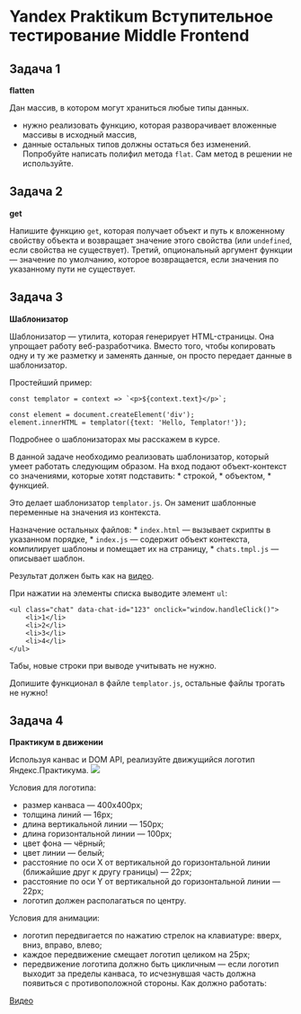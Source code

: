 # Yandex Praktikum Вступительное тестирование Middle Frontend
## Задача 1
**flatten**

Дан массив, в котором могут храниться любые типы данных.
* нужно реализовать функцию, которая разворачивает вложенные массивы в исходный массив,
* данные остальных типов должны остаться без изменений.
Попробуйте написать полифил метода `flat`. Сам метод в решении не используйте.
## Задача 2
**get**

Напишите функцию `get`, которая получает объект и путь к вложенному свойству объекта и возвращает значение этого свойства (или `undefined`, если свойства не существует). Третий, опциональный аргумент функции — значение по умолчанию, которое возвращается, если значения по указанному пути не существует.
## Задача 3
**Шаблонизатор**

Шаблонизатор — утилита, которая генерирует HTML-страницы. Она упрощает работу веб-разработчика. Вместо того, чтобы копировать одну и ту же разметку и заменять данные, он просто передает данные в шаблонизатор.

Простейший пример:
```
const templator = context => `<p>${context.text}</p>`;

const element = document.createElement('div');
element.innerHTML = templator({text: 'Hello, Templator!'});
```

Подробнее о шаблонизаторах мы расскажем в курсе.

В данной задаче необходимо реализовать шаблонизатор, который умеет работать следующим образом. На вход подают объект-контекст со значениями, которые хотят подставить:
		* строкой,
		* объектом,
		* функцией.
    
Это делает шаблонизатор `templator.js`. Он заменит шаблонные переменные на значения из контекста.

Назначение остальных файлов:
		* `index.html` — вызывает скрипты в указанном порядке,
		* `index.js` — содержит объект контекста, компилирует шаблоны и помещает их на страницу,
		* `chats.tmpl.js` — описывает шаблон.
    
Результат должен быть как на [видео](https://code.s3.yandex.net/frontend-developer/templator%20вх.mp4 "видео").

При нажатии на элементы списка выводите элемент `ul`:
```
<ul class="chat" data-chat-id="123" onclick="window.handleClick()"> 
    <li>1</li> 
    <li>2</li> 
    <li>3</li> 
    <li>4</li> 
</ul> 
```
Табы, новые строки при выводе учитывать не нужно.

Допишите функционал в файле `templator.js`, остальные файлы трогать не нужно!
## Задача 4
**Практикум в движении**

Используя канвас и DOM API, реализуйте движущийся логотип Яндекс.Практикума.
![](https://pictures.s3.yandex.net/resources/logotip_1600953603.jpg)

Условия для логотипа:
* размер канваса — 400x400px;
* толщина линий — 16px;
* длина вертикальной линии — 150px;
* длина горизонтальной линии — 100px;
* цвет фона — чёрный;
* цвет линии — белый;
* расстояние по оси X от вертикальной до горизонтальной линии (ближайшие друг к другу границы) — 22px;
* расстояние по оси Y от вертикальной до горизонтальной линии — 22px;
* логотип должен располагаться по центру.

Условия для анимации:
* логотип передвигается по нажатию стрелок на клавиатуре: вверх, вниз, вправо, влево;
* каждое передвижение смещает логотип целиком на 25px;
* передвижение логотипа должно быть цикличным — если логотип выходит за пределы канваса, то исчезнувшая часть должна появиться с противоположной стороны.
Как должно работать:

[Видео](https://code.s3.yandex.net/learning-materials/web/Screen_Recording_2020-06-19_at_10.32.32_PM.mp4)
